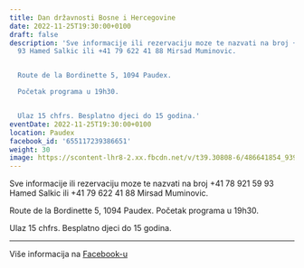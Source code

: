 ```yaml
---
title: Dan državnosti Bosne i Hercegovine
date: 2022-11-25T19:30:00+0100
draft: false
description: 'Sve informacije ili rezervaciju moze te nazvati na broj +41 78 921 59
  93 Hamed Salkic ili +41 79 622 41 88 Mirsad Muminovic.


  Route de la Bordinette 5, 1094 Paudex.

  Početak programa u 19h30.


  Ulaz 15 chfrs. Besplatno djeci do 15 godina.'
eventDate: 2022-11-25T19:30:00+0100
location: Paudex
facebook_id: '655117239386651'
weight: 30
image: https://scontent-lhr8-2.xx.fbcdn.net/v/t39.30808-6/486641854_9399207156841686_1516080123773765506_n.jpg?_nc_cat=103&ccb=1-7&_nc_sid=9e60e4&_nc_ohc=sduZG_Vz8u0Q7kNvwF-ksna&_nc_oc=AdnwsKbRfalVrXzCMIFb6eVxHtEAXmULfP65wL1H7vj-MmVxgetIgKVQvLLGxp94cSI&_nc_zt=23&_nc_ht=scontent-lhr8-2.xx&edm=ABTKTjYEAAAA&_nc_gid=e7colnBn3MsoeEsaxFM6Bw&oh=00_AfaVJUsPVeGEXwS6DzLri2Eba1cON_hRgkh8G0O2wFplGQ&oe=68E27F3D
---
```


Sve informacije ili rezervaciju moze te nazvati na broj +41 78 921 59 93 Hamed Salkic ili +41 79 622 41 88 Mirsad Muminovic.

Route de la Bordinette 5, 1094 Paudex.
Početak programa u 19h30.

Ulaz 15 chfrs. Besplatno djeci do 15 godina.

---

Više informacija na [Facebook-u](https://facebook.com/events/655117239386651)